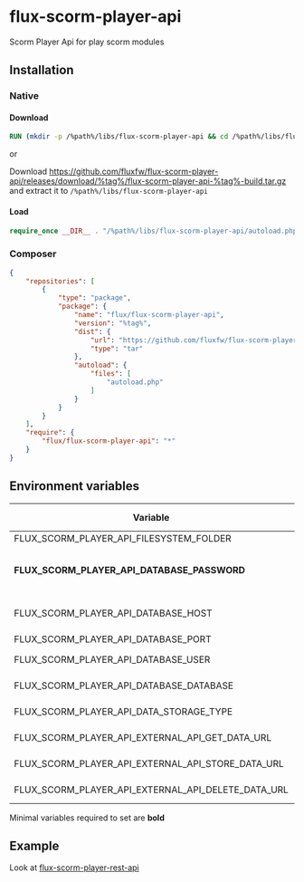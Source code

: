 # flux-scorm-player-api

Scorm Player Api for play scorm modules

## Installation

### Native

#### Download

```dockerfile
RUN (mkdir -p /%path%/libs/flux-scorm-player-api && cd /%path%/libs/flux-scorm-player-api && wget -O - https://github.com/fluxfw/flux-scorm-player-api/releases/download/%tag%/flux-scorm-player-api-%tag%-build.tar.gz | tar -xz --strip-components=1)
```

or

Download https://github.com/fluxfw/flux-scorm-player-api/releases/download/%tag%/flux-scorm-player-api-%tag%-build.tar.gz and extract it to `/%path%/libs/flux-scorm-player-api`

#### Load

```php
require_once __DIR__ . "/%path%/libs/flux-scorm-player-api/autoload.php";
```

### Composer

```json
{
    "repositories": [
        {
            "type": "package",
            "package": {
                "name": "flux/flux-scorm-player-api",
                "version": "%tag%",
                "dist": {
                    "url": "https://github.com/fluxfw/flux-scorm-player-api/releases/download/%tag%/flux-scorm-player-api-%tag%-build.tar.gz",
                    "type": "tar"
                },
                "autoload": {
                    "files": [
                        "autoload.php"
                    ]
                }
            }
        }
    ],
    "require": {
        "flux/flux-scorm-player-api": "*"
    }
}
```

## Environment variables

| Variable | Description | Default value |
| -------- | ----------- | ------------- |
| FLUX_SCORM_PLAYER_API_FILESYSTEM_FOLDER | Scorm directory | /scorm |
| **FLUX_SCORM_PLAYER_API_DATABASE_PASSWORD** | MongoDB password<br>Use *FLUX_SCORM_PLAYER_API_DATABASE_PASSWORD_FILE* for docker secrets | *-* |
| FLUX_SCORM_PLAYER_API_DATABASE_HOST | MongoDB host | scorm-player-database |
| FLUX_SCORM_PLAYER_API_DATABASE_PORT | MongoDB port | 27017 |
| FLUX_SCORM_PLAYER_API_DATABASE_USER | MongoDB user name | scorm-player |
| FLUX_SCORM_PLAYER_API_DATABASE_DATABASE | MongoDB database name | scorm-player |
| FLUX_SCORM_PLAYER_API_DATA_STORAGE_TYPE | Data storage type<br>database or external_api | database |
| FLUX_SCORM_PLAYER_API_EXTERNAL_API_GET_DATA_URL | External api data storage get url<br>You can use {scorm_id} and {user_id} placeholders | *-* |
| FLUX_SCORM_PLAYER_API_EXTERNAL_API_STORE_DATA_URL | External api data storage store url<br>You can use {scorm_id} and {user_id} placeholders | *-* |
| FLUX_SCORM_PLAYER_API_EXTERNAL_API_DELETE_DATA_URL | External api data storage delete url<br>You can use {scorm_id} placeholder | *-* |

Minimal variables required to set are **bold**

## Example

Look at [flux-scorm-player-rest-api](https://github.com/fluxfw/flux-scorm-player-rest-api)
